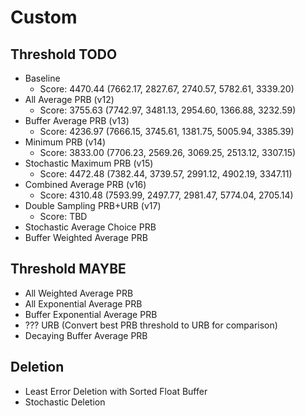 # Custom

## Threshold TODO

 * Baseline
    * Score: 4470.44 (7662.17, 2827.67, 2740.57, 5782.61, 3339.20)
 * All Average PRB (v12)
    * Score: 3755.63 (7742.97, 3481.13, 2954.60, 1366.88, 3232.59)
 * Buffer Average PRB (v13)
    * Score: 4236.97 (7666.15, 3745.61, 1381.75, 5005.94, 3385.39)
 * Minimum PRB (v14)
    * Score: 3833.00 (7706.23, 2569.26, 3069.25, 2513.12, 3307.15)
 * Stochastic Maximum PRB (v15)
    * Score: 4472.48 (7382.44, 3739.57, 2991.12, 4902.19, 3347.11)
 * Combined Average PRB (v16)
    * Score: 4310.48 (7593.99, 2497.77, 2981.47, 5774.04, 2705.14)
 * Double Sampling PRB+URB (v17)
    * Score: TBD
 * Stochastic Average Choice PRB
 * Buffer Weighted Average PRB

## Threshold MAYBE

 * All Weighted Average PRB
 * All Exponential Average PRB
 * Buffer Exponential Average PRB
 * ??? URB (Convert best PRB threshold to URB for comparison)
 * Decaying Buffer Average PRB

## Deletion

 * Least Error Deletion with Sorted Float Buffer
 * Stochastic Deletion
